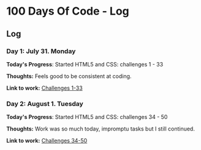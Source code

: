 # 100 Days Of Code - Log


## Log

### Day 1: July 31. Monday

**Today's Progress**: Started HTML5 and CSS: challenges 1 - 33

**Thoughts:** Feels good to be consistent at coding.

**Link to work:** [Challenges 1-33](https://codepen.io/Fucho/projects/public/)

### Day 2: August 1. Tuesday

**Today's Progress**: Started HTML5 and CSS: challenges 34 - 50

**Thoughts:** Work was so much today, impromptu tasks but I still continued.

**Link to work:** [Challenges 34-50](https://codepen.io/Fucho/projects/public/)